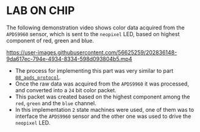 # LAB ON CHIP

The following demonstration video shows color data acquired from the `APDS9960` sensor, which is sent to the `neopixel` LED, based on highest component of
red, green and blue.


https://user-images.githubusercontent.com/56625259/202836148-9da617ec-794e-4934-8334-598d093804b5.mp4


- The process for implementing this part was very similar to part [`08_apds_protocol`](https://github.com/Ruturajn/Lab2b-esp/tree/main/lab2b_parts/08_apds_protocol).
- Once the raw data was acquired from the `APDS9960` it was processed, and converted into a `24` bit color packet.
- This packet was created based on the highest component among the `red`, `green` and the `blue` channel.
- In this implementation `2` state machines were used, one of them was to interface the `APDS9960` sensor and the other one was used to drive the `neopixel` LED.
